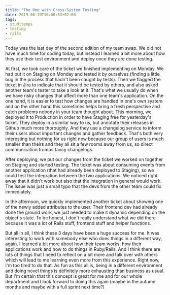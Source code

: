 ```yaml
---
title: "The One with Cross-System Testing"
date: 2019-06-19T16:00:53+02:00
tags: 
- studitemps
- testing
- rails
---
```


Today was the last day of the second edition of my team swap. We did not have much time for coding today, but instead I learned a bit more about how they use their test environment and deploy once they are done testing. 

At first, we took care of the ticket we finished implementing on Monday. We had put it on Staging on Monday and tested it by ourselves (finding a little bug in the process that hadn't been caught by tests). Then we flagged the ticket in Jira to indicate that it should be tested by others, and also asked another team's tester to take a look at it. That's what we usually do when we have risky changes that affect more than one team's application. On the one hand, it is easier to test how changes are handled in one's own system and on the other hand this sometimes helps bring a fresh perspective and catch problems nobody in your team thought about. This morning, we deployed it to Production in order to have Staging free for yesterday's ticket. They deploy in a similar way to us, but annotate their releases in Github much more thoroughly. And they use a changelog service to inform their users about important changes and gather feedback. That's both very interesting but nothing for us right now because our group of users is much smaller than theirs and they all sit a few rooms away from us, so direct communication trumps fancy changelogs. 

After deploying, we put our changes from the ticket we worked on together on Staging and started testing. The ticket was about consuming events from another application (that had already been deployed to Staging), so we could test the integration between the two applications. We noticed right away that it didn't work but also that the integration in general would work. The issue was just a small typo that the devs from the other team could fix immediately. 

In the afternoon, we quickly implemented another ticket about showing one of the newly added attributes to the user. Their frontend dev had already done the ground work, we just needed to make it dynamic depending on the object's state. To be honest, I don't really understand what we did there because it was a lot of Rails stuff, frontend stuff and helper functions. 

But all in all, I think these 3 days have been a huge success for me. It was interesting to work with somebody else who does things in a different way, again. I learned a bit more about how their team works, how their applications work and how to do things in Ruby/Rails. And I think there are lots of things that I need to reflect on a bit more and talk over with others which will lead to me learning even more from this experience. Right now, I'm too tired to do that. As fun as this all is, being in a different environment and doing novel things is definitely more exhausting than business as usual. But I'm certain that this concept is great for me and for our whole department and I look forward to doing this again (maybe in the autumn months and maybe with a full sprint next time?)
